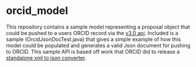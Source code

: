 # orcid_model

This repository contains a sample model representing a proposal object that could be pushed to a users ORCID record
via the [v3.0 api](https://members.orcid.org/api/workflow#3.0). Included is a sample (OrcidJsonDocTest.java) that gives a simple example of how this model 
could be populated and generates a valid Json document for pushing to ORCID. This sample API is based off work that ORCID did to release a [standalone xml to json converter](https://groups.google.com/forum/#!topic/orcid-api-users/U8YyD-Nn4rs).